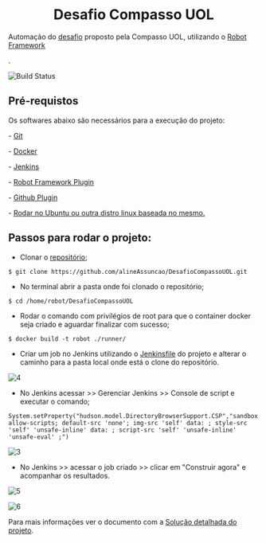 <h1 align="center"> Desafio Compasso UOL</h1>

<p>Automação do <a href="https://github.com/desafios-qa-automacao/desafio-cypress-web/blob/main/Orientacoes_Desafio_Cypress_Web.pdf">desafio</a> proposto pela Compasso UOL, utilizando o <a href="https://robotframework.org/">Robot Framework</a></p>.
 
 ![Build Status](https://img.shields.io/github/license/alineAssuncao/DesafioCompassoUOL)
 
## Pré-requistos
<p>Os softwares abaixo são necessários para a execução do projeto:</p>
<p>- <a href="https://git-scm.com/">Git</a></p>
<p>- <a href="https://www.docker.com/">Docker</a></p>
<p>- <a href="https://www.jenkins.io/doc/book/installing/">Jenkins</a></p>
<p>- <a href="https://www.jenkins.io/doc/pipeline/steps/robot/">Robot Framework Plugin</a></p>
<p>- <a href="https://www.jenkins.io/doc/book/managing/plugins/">Github Plugin</a></p>
<p>- <a href="https://ubuntu.com/">Rodar no Ubuntu ou outra distro linux baseada no mesmo.</a></p>

## Passos para rodar o projeto:
- Clonar o <a href="https://github.com/alineAssuncao/DesafioCompassoUOL">repositório</a>;
```
$ git clone https://github.com/alineAssuncao/DesafioCompassoUOL.git
```

- No terminal abrir a pasta onde foi clonado o repositório;
```
$ cd /home/robot/DesafioCompassoUOL
```

- Rodar o comando com privilégios de root para que o container docker seja criado e aguardar finalizar com sucesso;
```
$ docker build -t robot ./runner/
```

- Criar um job no Jenkins utilizando o <a href="https://github.com/alineAssuncao/DesafioCompassoUOL/blob/main/Jenkinsfile">Jenkinsfile</a> do projeto e alterar o caminho para a pasta local onde está o clone do repositório.

![4](https://user-images.githubusercontent.com/28988843/116151764-6a73c800-a6bb-11eb-897a-84f4655fbcaa.png)

- No Jenkins acessar >> Gerenciar Jenkins >> Console de script e executar o comando;
```
System.setProperty("hudson.model.DirectoryBrowserSupport.CSP","sandbox allow-scripts; default-src 'none'; img-src 'self' data: ; style-src 'self' 'unsafe-inline' data: ; script-src 'self' 'unsafe-inline' 'unsafe-eval' ;")
```
![3](https://user-images.githubusercontent.com/28988843/116151838-82e3e280-a6bb-11eb-98cc-0ebac8908209.png)

- No Jenkins >> acessar o job criado >> clicar em "Construir agora" e acompanhar os resultados.

![5](https://user-images.githubusercontent.com/28988843/116152529-6dbb8380-a6bc-11eb-9dfe-2bf3e57b5565.png)

![6](https://user-images.githubusercontent.com/28988843/116152533-6eecb080-a6bc-11eb-8f59-0eda1278f3f0.png)

Para mais informações ver o documento com a <a href="https://github.com/alineAssuncao/DesafioCompassoUOL/blob/main/Solu%C3%A7%C3%A3o%20detalhada%20do%20projeto.pdf">Solução detalhada do projeto</a>.
